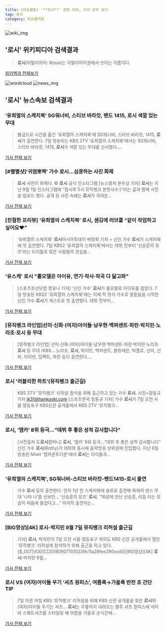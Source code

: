 ```yaml
---
title: (이슈클립) '**로시**' 관련 이슈, 기사 모아 보기
tag: 로시
category: 이슈클리핑
---
```

![wiki_img](https://user-images.githubusercontent.com/42597476/44503234-41136a80-a6d0-11e8-9071-6fc6418eafe4.png)
## **'**로시**'** 위키피디아 검색결과
>**로시**(이탈리아어: Rossi)는 이탈리아어권에서 쓰이는 이름이다.

<a href="https://ko.wikipedia.org/wiki/로시" target="_blank">위키백과 전체보기</a>

![wordcloud](https://s3.ap-northeast-2.amazonaws.com/lyrics101-wordcloud/2018-09-08-1536341451.png)
![news_img](https://user-images.githubusercontent.com/42597476/44507050-1206f400-a6e4-11e8-8d98-7ffbfebb353f.png)
## **'**로시**'** 뉴스속보 검색결과
### ‘유희열의 스케치북’ SG워너비, 스티브 바라캇, 밴드 1415, **로시** 색깔 있는 무대

>불금으로 시간을 옮긴 ‘유희열의 스케치북’에 SG워너비, 스티브 바라캇, 1415, **로시**가 출연한다. 7일 방송되는 KBS 2TV ‘유희열의 스케치북’에서는 SG워너비, 스티브 바라캇, 1415, **로시**가 색깔 있는 무대를 선사했다....

<a href="http://www.kookje.co.kr/news2011/asp/newsbody.asp?code=0500&key=20180908.99099002919" target="_blank">기사 전체 보기</a>

### [#별별샷]‘귀염뽀짝’ 가수 **로시**…심쿵하는 사진 화제

>**로시** 사진이 화제다.     © **로시** 공식 인스타그램 [뉴스컬처 문우상 기자] **로시**는 지난 9월 1일 인스타그램에 “잠시후 5시 뮤직뱅크 본방사수:)”라는 글과 함께 사진을 업로드 했다. 공개 된 사진 속에는 **로시**가 귀여운...

<a href="http://www.newsculture.tv/sub_read.html?uid=141280&section=sc227" target="_blank">기사 전체 보기</a>

### [친절한 프리뷰] ‘유희열의 스케치북’ **로시**, 샘김에 러브콜 “같이 작업하고 싶어요♥”

>‘유희열의 스케치북’ **로시**아시아투데이 배정희 기자 = 신인 가수 **로시**가 스케치북에 첫 출연했다. 7일 KBS2 ‘유희열의 스케치북’에서는 데뷔 전부터 ‘신승훈의 뮤즈’라는 타이틀로 많은 사람들의 관심을...

<a href="http://www.asiatoday.co.kr/view.php?key=20180907002027487" target="_blank">기사 전체 보기</a>

### '유스케' **로시** "롤모델은 아이유, 연기·작사·작곡 다 닮고파"

>[스포츠조선닷컴 정유나 기자] '신인 가수' **로시**가 롤모델로 아이유를 꼽았다. 7일 방송된 KBS2 '유희열의 스케치북'에는 이제 막 정식 가수로 발돋움을 시작한 신인 가수 **로시**가 게스트로 첫 출연했다. 데뷔 전부터...

<a href="http://sports.chosun.com/news/ntype.htm?id=201809080100063760004853&servicedate=20180907" target="_blank">기사 전체 보기</a>

### [뮤직뱅크 라인업]선미·신화·(여자)아이들·남우현·백퍼센트·파란·박지민·노라조·**로시** 등 무대

>[뮤직뱅크 라인업] 선미·신화·(여자)아이들·남우현·백퍼센트·파란·박지민·노라조·**로시** 등 무대 /KBS... 노라조, **로시**, 박지민, 백퍼센트, 블랑세븐, 빅플로, 선미, 신화, 아이반, 임팩트, 파란 등이 출연한다....

<a href="http://www.kyeongin.com/main/view.php?key=20180907001307269" target="_blank">기사 전체 보기</a>

### **로시** '러블리한 하트'(뮤직뱅크 출근길)

>KBS 2TV '뮤직뱅크' 리허설 참석을 위해 출근하고 있는 가수 **로시**. 사진=장동규 기자 jk31@hankooki.com [스포츠한국 장동규 기자] 가수 **로시**가 7일 오전 서울 영등포구 KBS신관 공개홀에서 KBS 2TV '뮤직뱅크...

<a href="http://sports.hankooki.com/lpage/entv/201809/sp20180907170507136730.htm" target="_blank">기사 전체 보기</a>

### **로시**, ‘엠카’ 8위 등극…“데뷔 후 좋은 성적 감사합니다”

>[사진출처 도**로시**컴퍼니] **로시**, ‘엠카’ 8위 등극…“데뷔 후 좋은 성적 감사합니다” 신인 가수 **로시**(Rothy)가 데뷔와 동시에 음악방송 상위권에 진입했다. 지난 6일 방송된 Mnet '엠카운트다운'에서 **로시**는 타이틀곡...

<a href="http://sports.donga.com/3/all/20180907/91878102/1" target="_blank">기사 전체 보기</a>

### '유희열의 스케치북', SG워너비-스티브 바라캇-밴드1415-**로시** 출연

>가수 **로시** 등이 출연한다. 먼저 1년 전 스케치북에 솔로로 출연해 화제의 댄스 무대 ‘나야 나’를 선보인... ‘신승훈의 뮤즈’ **로시**, “16살에 만난 신승훈, 리듬 타는 모습이 마음에 들었다고...” 마지막 출연자는...

<a href="http://www.ajunews.com/view/20180906171110896" target="_blank">기사 전체 보기</a>

### [BIG영상][4K] **로시**-박지민 9월 7일 뮤직뱅크 리허설 출근길

>기자] **로시**, 박지민이 7일 오전 서울 영등포구 여의도 KBS 신관 공개홀에서 열린 '뮤직뱅크' 리허설에 참석하기 위해 출근을 하고 있다. {$_007|VOD|C|201809071010239c11a29fee290vod0|[BIG영상][4K] **로시**-박지민 9월...

<a href="http://www.thebigdata.co.kr/view.php?ud=201809071008521939935ab4490d_23" target="_blank">기사 전체 보기</a>

### **로시** VS (여자)아이들 우기 ‘셔츠 원피스’, 여름룩→가을룩 반전 초 간단 TIP

>7일 이른 아침 KBS ‘뮤직뱅크’ 리허설을 위해 KBS 신관 공개홀을 찾은 **로시**와 (여자)아이들 우기는 셔츠... **로시**는 무릎까지 내려오는 블루 셔츠 원피스에 네이비 스웨트셔츠를 스타일링 해 여름을 가을로 순식간에...

<a href="http://chicnews.mk.co.kr/article.php?aid=1536286390210757003" target="_blank">기사 전체 보기</a>



